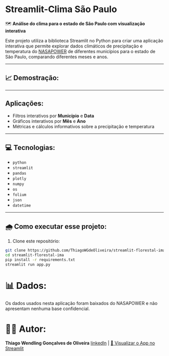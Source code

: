 # Streamlit-Clima São Paulo

🗺️ **Análise do clima para o estado de São Paulo com visualização interativa**

Este projeto utiliza a biblioteca Streamlit no Python para criar uma aplicação interativa que permite explorar dados climáticos de precipitação e temperatura do [NASAPOWER](https://power.larc.nasa.gov/) de diferentes municípios para o estado de São Paulo, comparando diferentes meses e anos.

---

## 📈 Demostração:


---

## Aplicações:
- Filtros interativos por **Município** e **Data**
- Gráficos interativos por **Mês** e **Ano**
- Métricas e cálculos informativos sobre a precipitação e temperatura

---

## 💻 Tecnologias:
- `python`
- `streamlit`
- `pandas`
- `plotly`
- `numpy`
- `os`
- `folium`
- `json`
- `datetime`

---

## 🌧️ Como executar esse projeto:

1. Clone este repositório:
```bash
git clone https://github.com/ThiagoWGdeOliveira/streamlit-florestal-ima.git
cd streamlit-florestal-ima
pip install -r requirements.txt
streamlit run app.py
```

# 📊 Dados:
Os dados usados nesta aplicação foram baixados do NASAPOWER e não apresentam nenhuma base confidencial.


# 👨‍💻 Autor:
**Thiago Wendling Gonçalves de Oliveira**
[linkedln](https://www.linkedin.com/in/thiago-w-g-de-oliveira/) |
[🔗 Visualizar o App no Streamlit]()
